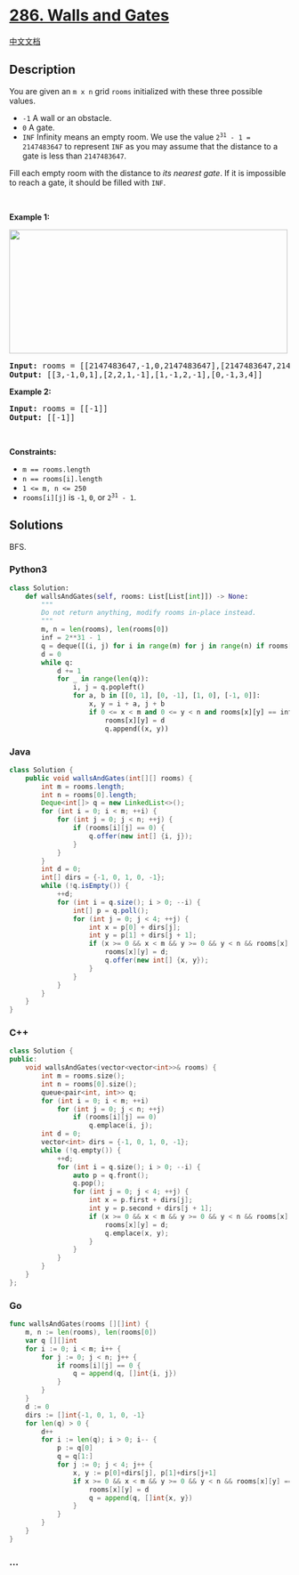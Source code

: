 # [286. Walls and Gates](https://leetcode.com/problems/walls-and-gates)

[中文文档](/solution/0200-0299/0286.Walls%20and%20Gates/README.md)

## Description

<p>You are given an <code>m x n</code> grid <code>rooms</code>&nbsp;initialized with these three possible values.</p>

<ul>
	<li><code>-1</code>&nbsp;A wall or an obstacle.</li>
	<li><code>0</code> A gate.</li>
	<li><code>INF</code> Infinity means an empty room. We use the value <code>2<sup>31</sup> - 1 = 2147483647</code> to represent <code>INF</code> as you may assume that the distance to a gate is less than <code>2147483647</code>.</li>
</ul>

<p>Fill each empty room with the distance to <em>its nearest gate</em>. If it is impossible to reach a gate, it should be filled with <code>INF</code>.</p>

<p>&nbsp;</p>
<p><strong class="example">Example 1:</strong></p>
<img alt="" src="https://fastly.jsdelivr.net/gh/doocs/leetcode@main/solution/0200-0299/0286.Walls%20and%20Gates/images/grid.jpg" style="width: 500px; height: 223px;" />
<pre>
<strong>Input:</strong> rooms = [[2147483647,-1,0,2147483647],[2147483647,2147483647,2147483647,-1],[2147483647,-1,2147483647,-1],[0,-1,2147483647,2147483647]]
<strong>Output:</strong> [[3,-1,0,1],[2,2,1,-1],[1,-1,2,-1],[0,-1,3,4]]
</pre>

<p><strong class="example">Example 2:</strong></p>

<pre>
<strong>Input:</strong> rooms = [[-1]]
<strong>Output:</strong> [[-1]]
</pre>

<p>&nbsp;</p>
<p><strong>Constraints:</strong></p>

<ul>
	<li><code>m == rooms.length</code></li>
	<li><code>n == rooms[i].length</code></li>
	<li><code>1 &lt;= m, n &lt;= 250</code></li>
	<li><code>rooms[i][j]</code> is <code>-1</code>, <code>0</code>, or <code>2<sup>31</sup> - 1</code>.</li>
</ul>

## Solutions

BFS.

<!-- tabs:start -->

### **Python3**

```python
class Solution:
    def wallsAndGates(self, rooms: List[List[int]]) -> None:
        """
        Do not return anything, modify rooms in-place instead.
        """
        m, n = len(rooms), len(rooms[0])
        inf = 2**31 - 1
        q = deque([(i, j) for i in range(m) for j in range(n) if rooms[i][j] == 0])
        d = 0
        while q:
            d += 1
            for _ in range(len(q)):
                i, j = q.popleft()
                for a, b in [[0, 1], [0, -1], [1, 0], [-1, 0]]:
                    x, y = i + a, j + b
                    if 0 <= x < m and 0 <= y < n and rooms[x][y] == inf:
                        rooms[x][y] = d
                        q.append((x, y))
```

### **Java**

```java
class Solution {
    public void wallsAndGates(int[][] rooms) {
        int m = rooms.length;
        int n = rooms[0].length;
        Deque<int[]> q = new LinkedList<>();
        for (int i = 0; i < m; ++i) {
            for (int j = 0; j < n; ++j) {
                if (rooms[i][j] == 0) {
                    q.offer(new int[] {i, j});
                }
            }
        }
        int d = 0;
        int[] dirs = {-1, 0, 1, 0, -1};
        while (!q.isEmpty()) {
            ++d;
            for (int i = q.size(); i > 0; --i) {
                int[] p = q.poll();
                for (int j = 0; j < 4; ++j) {
                    int x = p[0] + dirs[j];
                    int y = p[1] + dirs[j + 1];
                    if (x >= 0 && x < m && y >= 0 && y < n && rooms[x][y] == Integer.MAX_VALUE) {
                        rooms[x][y] = d;
                        q.offer(new int[] {x, y});
                    }
                }
            }
        }
    }
}
```

### **C++**

```cpp
class Solution {
public:
    void wallsAndGates(vector<vector<int>>& rooms) {
        int m = rooms.size();
        int n = rooms[0].size();
        queue<pair<int, int>> q;
        for (int i = 0; i < m; ++i)
            for (int j = 0; j < n; ++j)
                if (rooms[i][j] == 0)
                    q.emplace(i, j);
        int d = 0;
        vector<int> dirs = {-1, 0, 1, 0, -1};
        while (!q.empty()) {
            ++d;
            for (int i = q.size(); i > 0; --i) {
                auto p = q.front();
                q.pop();
                for (int j = 0; j < 4; ++j) {
                    int x = p.first + dirs[j];
                    int y = p.second + dirs[j + 1];
                    if (x >= 0 && x < m && y >= 0 && y < n && rooms[x][y] == INT_MAX) {
                        rooms[x][y] = d;
                        q.emplace(x, y);
                    }
                }
            }
        }
    }
};
```

### **Go**

```go
func wallsAndGates(rooms [][]int) {
	m, n := len(rooms), len(rooms[0])
	var q [][]int
	for i := 0; i < m; i++ {
		for j := 0; j < n; j++ {
			if rooms[i][j] == 0 {
				q = append(q, []int{i, j})
			}
		}
	}
	d := 0
	dirs := []int{-1, 0, 1, 0, -1}
	for len(q) > 0 {
		d++
		for i := len(q); i > 0; i-- {
			p := q[0]
			q = q[1:]
			for j := 0; j < 4; j++ {
				x, y := p[0]+dirs[j], p[1]+dirs[j+1]
				if x >= 0 && x < m && y >= 0 && y < n && rooms[x][y] == math.MaxInt32 {
					rooms[x][y] = d
					q = append(q, []int{x, y})
				}
			}
		}
	}
}
```

### **...**

```

```

<!-- tabs:end -->
